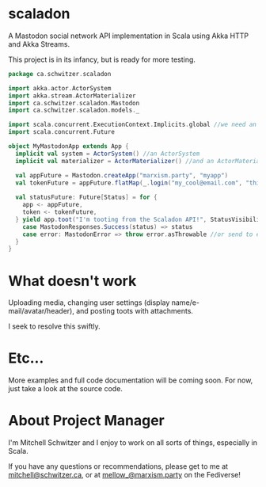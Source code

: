 # scaladon
A Mastodon social network API implementation in Scala using Akka HTTP and Akka Streams.

This project is in its infancy, but is ready for more testing.

```scala
package ca.schwitzer.scaladon

import akka.actor.ActorSystem
import akka.stream.ActorMaterializer
import ca.schwitzer.scaladon.Mastodon
import ca.schwitzer.scaladon.models._

import scala.concurrent.ExecutionContext.Implicits.global //we need an ExecutionContext
import scala.concurrent.Future

object MyMastodonApp extends App {
  implicit val system = ActorSystem() //an ActorSystem
  implicit val materializer = ActorMaterializer() //and an ActorMaterializer

  val appFuture = Mastodon.createApp("marxism.party", "myapp")
  val tokenFuture = appFuture.flatMap(_.login("my_cool@email.com", "thisshouldreallybesupersecure"))
  
  val statusFuture: Future[Status] = for {
    app <- appFuture,
    token <- tokenFuture,
  } yield app.toot("I'm tooting from the Scaladon API!", StatusVisibilities.Public)(token).map {
    case MastodonResponses.Success(status) => status
    case error: MastodonError => throw error.asThrowable //or send to error handler, or log, or print status etcetc  
  }
}
```



# What doesn't work
Uploading media, changing user settings (display name/e-mail/avatar/header), and posting toots with attachments.

I seek to resolve this swiftly.



# Etc...
More examples and full code documentation will be coming soon. For now, just take a look at the source code.



# About Project Manager
I'm Mitchell Schwitzer and I enjoy to work on all sorts of things, especially in Scala.

If you have any questions or recommendations, please get to me at mitchell@schwitzer.ca, or at [mellow_@marxism.party](https://marxism.party/@mellow_) on the Fediverse!
